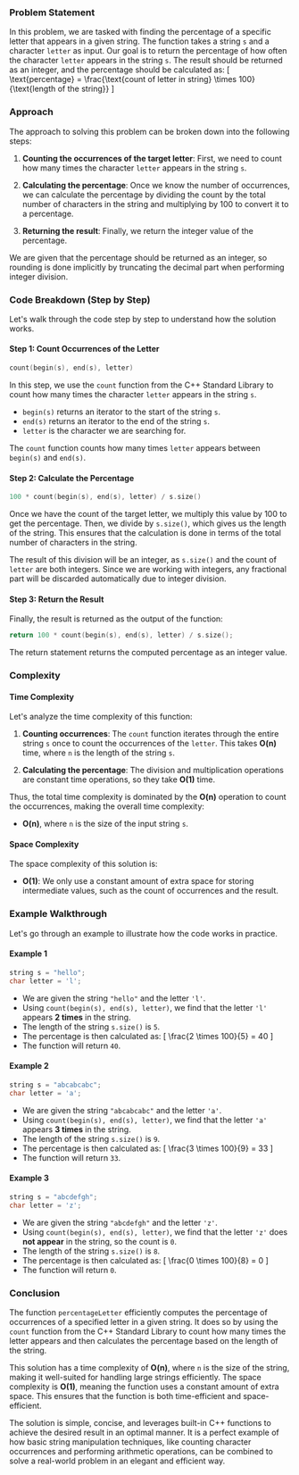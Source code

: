 ### Problem Statement

In this problem, we are tasked with finding the percentage of a specific letter that appears in a given string. The function takes a string `s` and a character `letter` as input. Our goal is to return the percentage of how often the character `letter` appears in the string `s`. The result should be returned as an integer, and the percentage should be calculated as:
\[ \text{percentage} = \frac{\text{count of letter in string} \times 100}{\text{length of the string}} \]

### Approach

The approach to solving this problem can be broken down into the following steps:

1. **Counting the occurrences of the target letter**: First, we need to count how many times the character `letter` appears in the string `s`.
  
2. **Calculating the percentage**: Once we know the number of occurrences, we can calculate the percentage by dividing the count by the total number of characters in the string and multiplying by 100 to convert it to a percentage.

3. **Returning the result**: Finally, we return the integer value of the percentage.

We are given that the percentage should be returned as an integer, so rounding is done implicitly by truncating the decimal part when performing integer division.

### Code Breakdown (Step by Step)

Let's walk through the code step by step to understand how the solution works.

#### Step 1: Count Occurrences of the Letter

```cpp
count(begin(s), end(s), letter)
```

In this step, we use the `count` function from the C++ Standard Library to count how many times the character `letter` appears in the string `s`. 

- `begin(s)` returns an iterator to the start of the string `s`.
- `end(s)` returns an iterator to the end of the string `s`.
- `letter` is the character we are searching for.

The `count` function counts how many times `letter` appears between `begin(s)` and `end(s)`.

#### Step 2: Calculate the Percentage

```cpp
100 * count(begin(s), end(s), letter) / s.size()
```

Once we have the count of the target letter, we multiply this value by 100 to get the percentage. Then, we divide by `s.size()`, which gives us the length of the string. This ensures that the calculation is done in terms of the total number of characters in the string.

The result of this division will be an integer, as `s.size()` and the count of `letter` are both integers. Since we are working with integers, any fractional part will be discarded automatically due to integer division.

#### Step 3: Return the Result

Finally, the result is returned as the output of the function:

```cpp
return 100 * count(begin(s), end(s), letter) / s.size();
```

The return statement returns the computed percentage as an integer value.

### Complexity

#### Time Complexity

Let's analyze the time complexity of this function:

1. **Counting occurrences**: The `count` function iterates through the entire string `s` once to count the occurrences of the `letter`. This takes **O(n)** time, where `n` is the length of the string `s`.
  
2. **Calculating the percentage**: The division and multiplication operations are constant time operations, so they take **O(1)** time.

Thus, the total time complexity is dominated by the **O(n)** operation to count the occurrences, making the overall time complexity:

- **O(n)**, where `n` is the size of the input string `s`.

#### Space Complexity

The space complexity of this solution is:

- **O(1)**: We only use a constant amount of extra space for storing intermediate values, such as the count of occurrences and the result.

### Example Walkthrough

Let's go through an example to illustrate how the code works in practice.

#### Example 1
```cpp
string s = "hello";
char letter = 'l';
```

- We are given the string `"hello"` and the letter `'l'`.
- Using `count(begin(s), end(s), letter)`, we find that the letter `'l'` appears **2 times** in the string.
- The length of the string `s.size()` is `5`.
- The percentage is then calculated as:
  \[
  \frac{2 \times 100}{5} = 40
  \]
- The function will return `40`.

#### Example 2
```cpp
string s = "abcabcabc";
char letter = 'a';
```

- We are given the string `"abcabcabc"` and the letter `'a'`.
- Using `count(begin(s), end(s), letter)`, we find that the letter `'a'` appears **3 times** in the string.
- The length of the string `s.size()` is `9`.
- The percentage is then calculated as:
  \[
  \frac{3 \times 100}{9} = 33
  \]
- The function will return `33`.

#### Example 3
```cpp
string s = "abcdefgh";
char letter = 'z';
```

- We are given the string `"abcdefgh"` and the letter `'z'`.
- Using `count(begin(s), end(s), letter)`, we find that the letter `'z'` does **not appear** in the string, so the count is `0`.
- The length of the string `s.size()` is `8`.
- The percentage is then calculated as:
  \[
  \frac{0 \times 100}{8} = 0
  \]
- The function will return `0`.

### Conclusion

The function `percentageLetter` efficiently computes the percentage of occurrences of a specified letter in a given string. It does so by using the `count` function from the C++ Standard Library to count how many times the letter appears and then calculates the percentage based on the length of the string.

This solution has a time complexity of **O(n)**, where `n` is the size of the string, making it well-suited for handling large strings efficiently. The space complexity is **O(1)**, meaning the function uses a constant amount of extra space. This ensures that the function is both time-efficient and space-efficient.

The solution is simple, concise, and leverages built-in C++ functions to achieve the desired result in an optimal manner. It is a perfect example of how basic string manipulation techniques, like counting character occurrences and performing arithmetic operations, can be combined to solve a real-world problem in an elegant and efficient way.